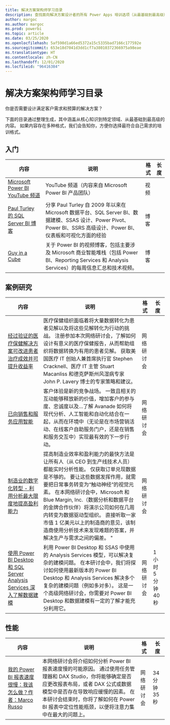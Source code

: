 ```yaml
---
title: 解决方案架构师学习目录
description: 查找面向解决方案设计者的所有 Power Apps 培训选项（从最基础到最高级）。
author: margoc
ms.author: margoc
ms.prod: powerbi
ms.topic: article
ms.date: 03/25/2020
ms.openlocfilehash: 5af590d1a66ed5372a15c5335bad7166c177592e
ms.sourcegitcommit: 653e18d7041d3dd1cf7a38010372366975a98eae
ms.translationtype: HT
ms.contentlocale: zh-CN
ms.lasthandoff: 12/01/2020
ms.locfileid: "96416384"
---
```

# <a name="solution-architects-learning-catalog"></a>解决方案架构师学习目录

你是否需要设计满足客户需求和预算的解决方案？

下面的目录通过整理生成，其中涵盖从核心知识到特定领域、从最基础到最高级的内容。 如果内容存在多种格式，我们会告知你，方便你选择最符合自己需求的培训格式。 

## <a name="get-started"></a>入门<a name="get-started"></a>
| 内容  | 说明  | 格式 | 长度 |
|-------------------------------------------------------------------------------------|-------------------------------------------------------------------------------------------------------------------------------------------------------------------------------------------------------------|--------|--------|
| [Microsoft Power BI YouTube 频道](https://www.youtube.com/user/mspowerbi/videos) | YouTube 频道（内容来自 Microsoft Power BI 产品团队）  | 视频 |        |
| [Paul Turley 的 SQL Server BI 博客](https://sqlserverbi.blog/)  | 分享 Paul Turley 自 2009 年以来在 Microsoft 数据平台、SQL Server BI、数据建模、SSAS 设计、Power Pivot、Power BI、SSRS 高级设计、Power BI、仪表板和可视化方面的经验 | 博客   |        |
| [Guy in a Cube](https://www.youtube.com/channel/UCFp1vaKzpfvoGai0vE5VJ0w)  | 关于 Power BI 的视频博客，包括主要涉及 Microsoft 商业智能堆栈（包括 Power BI、Reporting Services 和 Analysis Services）的每周信息汇总和技术视频。     | 博客   |        |
## <a name="case-studies"></a>案例研究<a name="case-studies"></a>
| 内容  | 说明  | 格式 | 长度 |
|-------------------------------------------------------------------------------------|-------------------------------------------------------------------------------------------------------------------------------------------------------------------------------------------------------------|--------|--------|
| [经过验证的医疗保健解决方案可改进患者治疗成效并可提升收益率](https://info.microsoft.com/Proven-Techniques-for-Building-Effective-Dashboards-OnDemandRegistration.html) | 医疗保健组织面临着将大量数据转化为患者见解以及将这些见解转化为行动的挑战。 注册参加本次网络研讨会，了解如何设计有意义的医疗保健报告，从而帮助组织将数据转换为有用的患者见解。 获取美国医疗 IT 创始人兼首席执行官 Stephen Cracknell、医疗 IT 主管 Stuart Macanliss 和德克萨斯州风湿病专家 John P. Lavery 博士的专家策略和建议。 | 网络研讨会 |                |
| [已向销售和服务应用智能](https://info.microsoft.com/applied-intelligence-for-sales-service-ondemand.html)  | 客户体验是新的竞争战场。 一致且相关的互动能够释放新的价值，增加客户的参与度、忠诚度以及…了解 Avanade 如何将现代分析、人工智能和自动化结合在一起，从而在环境中（无论是在市场营销活动、在线客户自助服务门户，还是在销售和服务交互中）实现最有效的下一步行动。  | 网络研讨会 |                |
| [制造业的数字化转型 - 利用分析最大限度地提高盈利能力](https://info.microsoft.com/digital-transformation-in-manufacturing-ondemand.html)  | 提高制造业效率和盈利能力的最快方法是让所有人（从 CEO 到生产线技术人员）都能实时分析性能。 仅获取订单兑现数据是不够的。 要让这些数据发挥作用，就需要把日常事务转变为“触动神经”的视觉元素。  在本网络研讨会中，Microsoft 和 Blue Margin, Inc.（数据分析和数据平台的金牌合作伙伴）将演示公司如何在几周内转变为数据驱动型组织。 直接听取一家市值 1 亿美元以上的制造商的意见，该制造商使用分析技术来发现难题的答案，并解决生产与需求之间的偏差。 " | 网络研讨会  |         |                
| [使用 Power BI Desktop 和 SQL Server Analysis Services 深入了解数据建模](https://community.powerbi.com/t5/Webinars-and-Video-Gallery/Deep-dive-into-data-modeling-using-Power-BI-desktop-and-SQL/td-p/158625)  | 利用 Power BI Desktop 和 SSAS 中使用的 Analysis Services 模型，可以解决复杂的建模问题。 在本研讨会中，我们将探讨如何使用最新版本的 Power BI Desktop 和 Analysis Services 解决多个复杂的建模问题（例如多对多）。 这是一个高级网络研讨会，你需要对 Power BI Desktop 和数据建模有一定的了解才能充分利用它。   | 网络研讨会 | 1 小时 5 分钟 40 秒 |
## <a name="performance"></a>性能<a name="performance"></a>
| 内容  | 说明  | 格式 | 长度 |
|-------------------------------------------------------------------------------------|-------------------------------------------------------------------------------------------------------------------------------------------------------------------------------------------------------------|--------|--------|
| [我的 Power BI 报表速度很慢：我该怎么做？作者：Marco Russo](https://community.powerbi.com/t5/Webinars-and-Video-Gallery/My-Power-BI-report-is-slow-what-should-I-do-by-Marco-Russo/td-p/547348)|   本网络研讨会将介绍如何分析 Power BI 报表速度慢的可能原因。 通过使用任务管理器和 DAX Studio，你将能够确定是否应更改报表布局，或者 DAX 公式或数据模型中是否存在导致响应缓慢的因素。 在本研讨会结束时，你将了解如何在 Power BI 报表中定位性能瓶颈，以便将注意力集中在最大的问题上。|  网络研讨会 |34 分钟 35 秒 |
